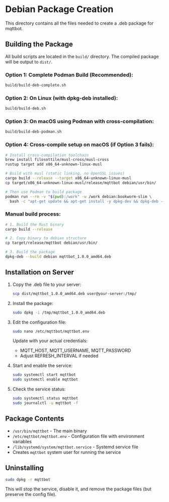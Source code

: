 # Debian Package Creation

This directory contains all the files needed to create a .deb package for mqttbot.

## Building the Package

All build scripts are located in the `build/` directory. The compiled package will be output to `dist/`.

### Option 1: Complete Podman Build (Recommended):
```bash
build/build-deb-complete.sh
```

### Option 2: On Linux (with dpkg-deb installed):
```bash
build/build-deb.sh
```

### Option 3: On macOS using Podman with cross-compilation:
```bash
build/build-deb-podman.sh
```

### Option 4: Cross-compile setup on macOS (if Option 3 fails):
```bash
# Install cross-compilation toolchain
brew install filosottile/musl-cross/musl-cross
rustup target add x86_64-unknown-linux-musl

# Build with musl (static linking, no OpenSSL issues)
cargo build --release --target x86_64-unknown-linux-musl
cp target/x86_64-unknown-linux-musl/release/mqttbot debian/usr/bin/

# Then use Podman to build package
podman run --rm -v "$(pwd):/work" -w /work debian:bookworm-slim \
  bash -c "apt-get update && apt-get install -y dpkg-dev && dpkg-deb --build debian mqttbot_1.0.0_amd64.deb"
```

### Manual build process:
```bash
# 1. Build the Rust binary
cargo build --release

# 2. Copy binary to debian structure
cp target/release/mqttbot debian/usr/bin/

# 3. Build the package
dpkg-deb --build debian mqttbot_1.0.0_amd64.deb
```

## Installation on Server

1. Copy the .deb file to your server:
   ```bash
   scp dist/mqttbot_1.0.0_amd64.deb user@your-server:/tmp/
   ```

2. Install the package:
   ```bash
   sudo dpkg -i /tmp/mqttbot_1.0.0_amd64.deb
   ```

3. Edit the configuration file:
   ```bash
   sudo nano /etc/mqttbot/mqttbot.env
   ```

   Update with your actual credentials:
   - MQTT_HOST, MQTT_USERNAME, MQTT_PASSWORD
   - Adjust REFRESH_INTERVAL if needed

4. Start and enable the service:
   ```bash
   sudo systemctl start mqttbot
   sudo systemctl enable mqttbot
   ```

5. Check the service status:
   ```bash
   sudo systemctl status mqttbot
   sudo journalctl -u mqttbot -f
   ```

## Package Contents

- `/usr/bin/mqttbot` - The main binary
- `/etc/mqttbot/mqttbot.env` - Configuration file with environment variables
- `/lib/systemd/system/mqttbot.service` - Systemd service file
- Creates `mqttbot` system user for running the service

## Uninstalling

```bash
sudo dpkg -r mqttbot
```

This will stop the service, disable it, and remove the package files (but preserve the config file).
